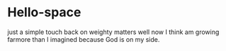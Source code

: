 # Hello-space
just a simple touch back on weighty matters
well now I think am growing farmore than I imagined because God is on my side.
